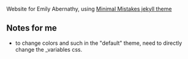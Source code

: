 Website for Emily Abernathy, using [Minimal Mistakes jekyll theme](https://mmistakes.github.io/minimal-mistakes/)

## Notes for me
- to change colors and such in the "default" theme, need to directly change the \_variables css. 
